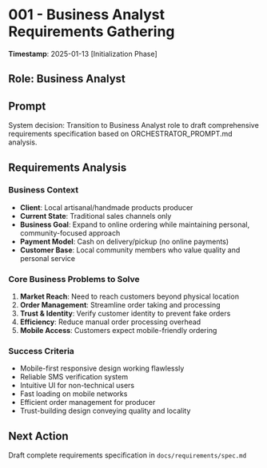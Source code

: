 # 001 - Business Analyst Requirements Gathering

**Timestamp**: 2025-01-13 [Initialization Phase]

## Role: Business Analyst

## Prompt
System decision: Transition to Business Analyst role to draft comprehensive requirements specification based on ORCHESTRATOR_PROMPT.md analysis.

## Requirements Analysis

### Business Context
- **Client**: Local artisanal/handmade products producer
- **Current State**: Traditional sales channels only
- **Business Goal**: Expand to online ordering while maintaining personal, community-focused approach
- **Payment Model**: Cash on delivery/pickup (no online payments)
- **Customer Base**: Local community members who value quality and personal service

### Core Business Problems to Solve
1. **Market Reach**: Need to reach customers beyond physical location
2. **Order Management**: Streamline order taking and processing
3. **Trust & Identity**: Verify customer identity to prevent fake orders
4. **Efficiency**: Reduce manual order processing overhead
5. **Mobile Access**: Customers expect mobile-friendly ordering

### Success Criteria
- Mobile-first responsive design working flawlessly
- Reliable SMS verification system
- Intuitive UI for non-technical users
- Fast loading on mobile networks
- Efficient order management for producer
- Trust-building design conveying quality and locality

## Next Action
Draft complete requirements specification in `docs/requirements/spec.md`